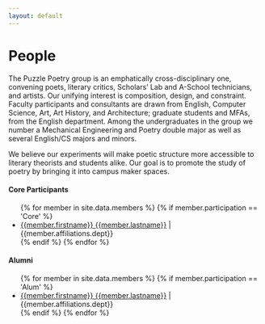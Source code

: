 ```yaml
---
layout: default
---
```


# People

The Puzzle Poetry group is an emphatically cross-disciplinary one, convening poets, literary critics, Scholars’ Lab and A-School technicians, and artists. Our unifying interest is composition, design, and constraint. Faculty participants and consultants are drawn from English, Computer Science, Art, Art History, and Architecture; graduate students and MFAs, from the English department. Among the undergraduates in the group we number a Mechanical Engineering and Poetry double major as well as several English/CS majors and minors. 

We believe our experiments will make poetic structure more accessible to literary theorists and students alike. Our goal is to promote the study of poetry by bringing it into campus maker spaces. 

#### Core Participants 
<!-- ![LJ_picture](/images/LJ_Lauren.png) -->

<ul>
	{% for member in site.data.members %}
        {% if member.participation == 'Core' %}
	<li>
		<a href = "{{site.baseurl}}/people/{{member.lastname | downcase}}-{{member.firstname | downcase}}.html">{{member.firstname}} {{member.lastname}}</a> | {{member.affiliations.dept}}
        </li>
        {% endif %}		
    {% endfor %}
	
</ul>

#### Alumni
<ul>
	{% for member in site.data.members %}
        {% if member.participation == 'Alum' %}
	<li>
		<a href = "{{site.baseurl}}/people/{{member.lastname | downcase}}-{{member.firstname | downcase}}.html">{{member.firstname}} {{member.lastname}}</a> | {{member.affiliations.dept}}
        </li>
        {% endif %}		
    {% endfor %}
	
</ul>